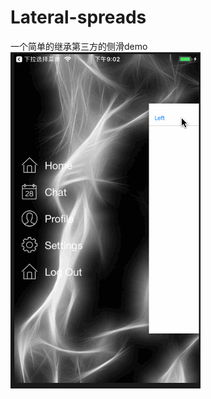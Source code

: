 # Lateral-spreads
一个简单的继承第三方的侧滑demo
![image](https://github.com/Tomous/Lateral-spreads/blob/master/侧滑.gif)
